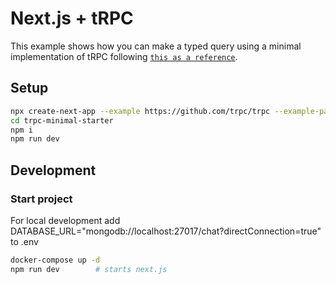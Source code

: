 # Next.js + tRPC

This example shows how you can make a typed query using a minimal implementation of tRPC following [`this as a reference`](https://trpc.io/docs/nextjs/introduction).

## Setup

```bash
npx create-next-app --example https://github.com/trpc/trpc --example-path examples/next-minimal-starter trpc-minimal-starter
cd trpc-minimal-starter
npm i
npm run dev
```

## Development

### Start project

For local development add
DATABASE_URL="mongodb://localhost:27017/chat?directConnection=true"
to .env

```bash
docker-compose up -d
npm run dev        # starts next.js
```
